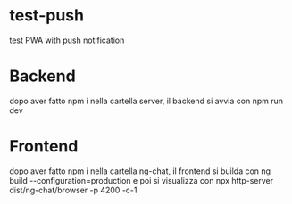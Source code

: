 # test-push

test PWA with push notification

# Backend

dopo aver fatto npm i nella cartella server, il backend si avvia con npm run dev

# Frontend

dopo aver fatto npm i nella cartella ng-chat, il frontend si builda con ng build --configuration=production e poi si visualizza con npx http-server dist/ng-chat/browser -p 4200 -c-1
